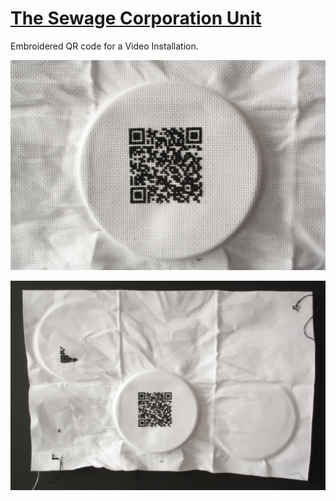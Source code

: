 # [The Sewage Corporation Unit](http://helenemartin.github.io/http://helenemartin.github.io/The-sewage-corporation-unit/)

Embroidered QR code for a Video Installation.

![QR sign][id]

[id]: img/embroidqr1.jpg "Embroidered QR code"

![QR siign Board](/img/embroidqr2.jpg "Code on board")